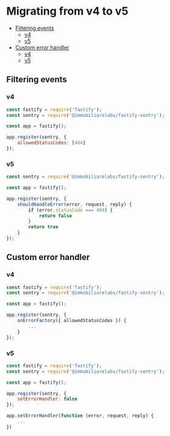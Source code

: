 # Migrating from v4 to v5

<!-- toc -->

- [Filtering events](#filtering-events)
  * [v4](#v4)
  * [v5](#v5)
- [Custom error handler](#custom-error-handler)
  * [v4](#v4-1)
  * [v5](#v5-1)

<!-- tocstop -->

## Filtering events

### v4

```js
const fastify = require('fastify');
const sentry = require('@immobiliarelabs/fastify-sentry');

const app = fastify();

app.register(sentry, {
    allowedStatusCodes: [404]
});
```

### v5

```js
const sentry = require('@immobiliarelabs/fastify-sentry');

const app = fastify();

app.register(sentry, {
    shouldHandleError(error, request, reply) {
        if (error.statusCode === 404) {
            return false
        }
        return true
    }
});
```

## Custom error handler

### v4

```js
const fastify = require('fastify');
const sentry = require('@immobiliarelabs/fastify-sentry');

const app = fastify();

app.register(sentry, {
    onErrorFactory({ allowedStatusCodes }) {
        ...
    }
});
```

### v5

```js
const fastify = require('fastify');
const sentry = require('@immobiliarelabs/fastify-sentry');

const app = fastify();

app.register(sentry, {
    setErrorHandler: false
});

app.setErrorHandler(function (error, request, reply) {
    ...
})
```


